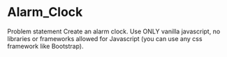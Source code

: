 # Alarm_Clock
Problem statement Create an alarm clock. Use ONLY vanilla javascript, no libraries or frameworks allowed for Javascript (you can use any css framework like Bootstrap).
